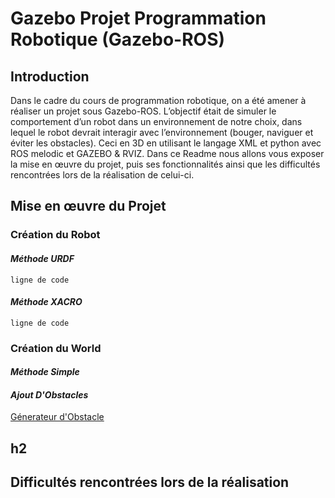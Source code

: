 # Gazebo Projet Programmation Robotique (Gazebo-ROS)
## Introduction

Dans le cadre du cours de programmation robotique, on a été amener à réaliser un projet sous Gazebo-ROS. L’objectif était de simuler le comportement d’un robot dans un environnement de notre choix, dans lequel le robot devrait interagir avec l’environnement (bouger, naviguer et éviter les obstacles). Ceci en 3D en utilisant le langage XML et python avec ROS melodic et GAZEBO & RVIZ. 
Dans ce Readme nous allons vous exposer la mise en œuvre du projet, puis ses fonctionnalités ainsi que les difficultés rencontrées lors de la réalisation de celui-ci.
## Mise en œuvre du Projet 
### **Création du Robot**
#### *Méthode URDF*

```
ligne de code
```



#### *Méthode XACRO*

```
ligne de code
```


### **Création du World**
#### *Méthode Simple*




#### *Ajout D'Obstacles*





[Génerateur d'Obstacle](https://colab.research.google.com/drive/1tZZCMmAjYU4CRFgQJMlaLibpEjnBEvin)








## h2













## Difficultés rencontrées lors de la réalisation


